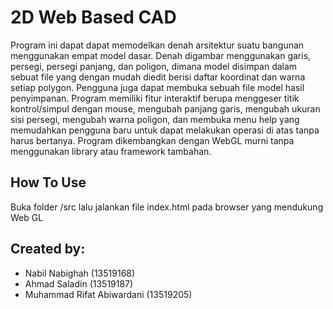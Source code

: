# 2D Web Based CAD
Program ini dapat dapat memodelkan denah arsitektur suatu bangunan menggunakan empat model dasar. Denah digambar menggunakan garis, persegi, persegi panjang, dan poligon, dimana model disimpan dalam sebuat file yang dengan mudah diedit berisi daftar koordinat dan warna setiap polygon. Pengguna juga dapat membuka sebuah file model hasil penyimpanan. Program memiliki fitur interaktif berupa menggeser titik kontrol/simpul dengan mouse, mengubah panjang garis, mengubah ukuran sisi persegi, mengubah warna poligon, dan membuka menu help yang memudahkan pengguna baru untuk dapat melakukan operasi di atas tanpa harus bertanya. Program dikembangkan dengan WebGL murni tanpa menggunakan library atau framework tambahan.
## How To Use
Buka folder /src lalu jalankan file index.html pada browser yang mendukung Web GL

## Created by:
- Nabil Nabighah (13519168)
- Ahmad Saladin (13519187)
- Muhammad Rifat Abiwardani (13519205)

